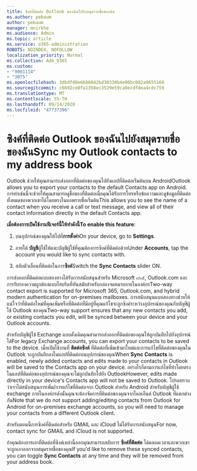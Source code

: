 ```yaml
---
title: ซิงค์ที่ติดต่อ Outlook ของฉันไปยังสมุดรายชื่อของฉัน
ms.author: pebaum
author: pebaum
manager: mnirkhe
ms.audience: Admin
ms.topic: article
ms.service: o365-administration
ROBOTS: NOINDEX, NOFOLLOW
localization_priority: Normal
ms.collection: Adm_O365
ms.custom:
- "9001114"
- "3075"
ms.openlocfilehash: 3dbdfd0e6686042bd30330b4e00bc082a9655160
ms.sourcegitcommit: c6692ce0fa1358ec3529e59ca0ecdfdea4cdc759
ms.translationtype: MT
ms.contentlocale: th-TH
ms.lasthandoff: 09/14/2020
ms.locfileid: "47737396"
---
```

# <a name="sync-my-outlook-contacts-to-my-address-book"></a><span data-ttu-id="5c5cf-102">ซิงค์ที่ติดต่อ Outlook ของฉันไปยังสมุดรายชื่อของฉัน</span><span class="sxs-lookup"><span data-stu-id="5c5cf-102">Sync my Outlook contacts to my address book</span></span>

<span data-ttu-id="5c5cf-103">Outlook ช่วยให้คุณสามารถส่งออกที่ติดต่อของคุณไปยังแอปที่ติดต่อเริ่มต้นบน Android</span><span class="sxs-lookup"><span data-stu-id="5c5cf-103">Outlook allows you to export your contacts to the default Contacts app on Android.</span></span> <span data-ttu-id="5c5cf-104">การทำเช่นนี้จะช่วยให้คุณสามารถดูชื่อของที่ติดต่อเมื่อคุณได้รับการโทรหรือข้อความและดูข้อมูลที่ติดต่อทั้งหมดของพวกเขาได้โดยตรงในแอพรายชื่อเริ่มต้น</span><span class="sxs-lookup"><span data-stu-id="5c5cf-104">This allows you to see the name of a contact when you receive a call or text message, and view all of their contact information directly in the default Contacts app.</span></span>
 
<span data-ttu-id="5c5cf-105">**เมื่อต้องการเปิดใช้งานฟีเจอร์นี้ให้ทำดังนี้**</span><span class="sxs-lookup"><span data-stu-id="5c5cf-105">**To enable this feature**:</span></span>
 
1. <span data-ttu-id="5c5cf-106">บนอุปกรณ์ของคุณให้ไปที่**การตั้งค่า**</span><span class="sxs-lookup"><span data-stu-id="5c5cf-106">On your device, go to **Settings**.</span></span>

2. <span data-ttu-id="5c5cf-107">ภายใต้ **บัญชี**ผู้ใช้ให้แตะบัญชีผู้ใช้ที่คุณต้องการซิงค์ที่ติดต่อด้วย</span><span class="sxs-lookup"><span data-stu-id="5c5cf-107">Under **Accounts**, tap the account you would like to sync contacts with.</span></span>

3. <span data-ttu-id="5c5cf-108">สลับตัวเลื่อนที่ติดต่อในการ**ซิงค์**</span><span class="sxs-lookup"><span data-stu-id="5c5cf-108">Switch the **Sync Contacts** slider ON.</span></span>
 
<span data-ttu-id="5c5cf-109">การส่งออกที่ติดต่อแบบสองทางได้รับการสนับสนุนสำหรับ Microsoft ๓๖๕, Outlook.com และการรับรองความถูกต้องแบบไฮบริดที่ทันสมัยสำหรับกล่องจดหมายภายในองค์กร</span><span class="sxs-lookup"><span data-stu-id="5c5cf-109">Two-way contact export is supported for Microsoft 365, Outlook.com, and hybrid modern authentication for on-premises mailboxes.</span></span> <span data-ttu-id="5c5cf-110">การสนับสนุนแบบสองทางช่วยให้แน่ใจว่าที่ติดต่อใหม่ที่คุณเพิ่มหรือที่ติดต่อที่มีอยู่ที่คุณแก้ไขจะถูกซิงค์ระหว่างอุปกรณ์ของคุณกับบัญชีผู้ใช้ Outlook ของคุณ</span><span class="sxs-lookup"><span data-stu-id="5c5cf-110">Two-way support ensures that any new contacts you add, or existing contacts you edit, will be synced between your device and your Outlook accounts.</span></span>
 
<span data-ttu-id="5c5cf-111">สำหรับบัญชีผู้ใช้ Exchange แบบดั้งเดิมคุณสามารถส่งออกที่ติดต่อของคุณให้ถูกบันทึกไปยังอุปกรณ์ได้</span><span class="sxs-lookup"><span data-stu-id="5c5cf-111">For legacy Exchange accounts, you can export your contacts to be saved to the device.</span></span> <span data-ttu-id="5c5cf-112">เมื่อเปิดใช้งานที่ **ติดต่อซิงค์** ที่ติดต่อที่เพิ่มเข้ามาใหม่และการแก้ไขที่ติดต่อของคุณใน Outlook จะถูกบันทึกลงในแอปที่ติดต่อบนอุปกรณ์ของคุณ</span><span class="sxs-lookup"><span data-stu-id="5c5cf-112">When **Sync Contacts** is enabled, newly added contacts and edits made to your contacts in Outlook will be saved to the Contacts app on your device.</span></span> <span data-ttu-id="5c5cf-113">อย่างไรก็ตามการแก้ไขที่ทำโดยตรงในแอปที่ติดต่อของอุปกรณ์ของคุณจะไม่ถูกบันทึกไปยัง Outlook</span><span class="sxs-lookup"><span data-stu-id="5c5cf-113">However, edits made directly in your device's Contacts app will not be saved to Outlook.</span></span> <span data-ttu-id="5c5cf-114">โปรดทราบว่าเราไม่สนับสนุนการเพิ่ม/การแก้ไขที่ติดต่อจาก Outlook สำหรับ Android สำหรับบัญชีผู้ใช้ exchange ภายในองค์กรดังนั้นคุณจะต้องจัดการที่ติดต่อของคุณจากไคลเอ็นต์ Outlook ที่แตกต่างกัน</span><span class="sxs-lookup"><span data-stu-id="5c5cf-114">Note that we do not support adding/editing contacts from Outlook for Android for on-premises exchange accounts, so you will need to manage your contacts from a different Outlook client.</span></span>
 
<span data-ttu-id="5c5cf-115">สำหรับตอนนี้การซิงค์ที่ติดต่อสำหรับ GMAIL และ iCloud ไม่ได้รับการสนับสนุน</span><span class="sxs-lookup"><span data-stu-id="5c5cf-115">For now, contact sync for GMAIL and iCloud is not supported.</span></span>
 
<span data-ttu-id="5c5cf-116">ถ้าคุณต้องการเอาที่ติดต่อที่ซิงค์เหล่านี้ออกคุณสามารถสลับการ **ซิงค์ที่ติดต่อ** ได้ตลอดเวลาและพวกเขาจะถูกเอาออกจากสมุดรายชื่อของคุณ</span><span class="sxs-lookup"><span data-stu-id="5c5cf-116">If you'd like to remove these synced contacts, you can toggle **Sync Contacts** at any time and they will be removed from your address book.</span></span>
